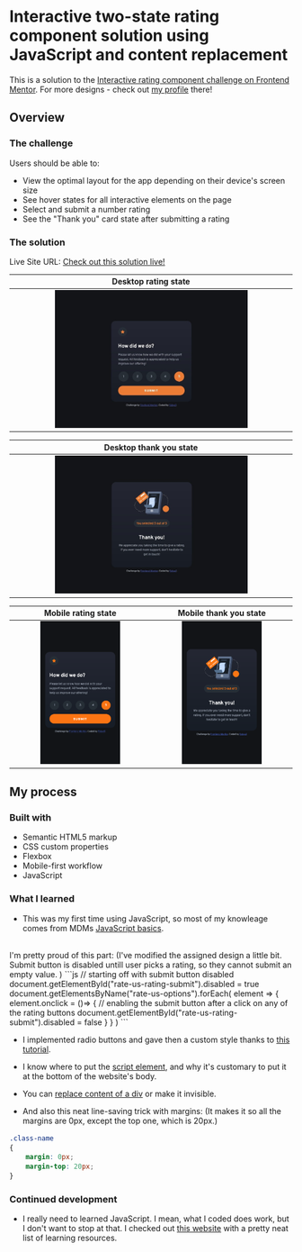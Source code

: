 
# Interactive two-state rating component solution using JavaScript and content replacement

This is a solution to the [Interactive rating component challenge on Frontend Mentor](https://www.frontendmentor.io/challenges/interactive-rating-component-koxpeBUmI). For more designs - check out [my profile](https://www.frontendmentor.io/profile/Fobya7) there!


## Overview

### The challenge

Users should be able to:

- View the optimal layout for the app depending on their device's screen size
- See hover states for all interactive elements on the page
- Select and submit a number rating
- See the "Thank you" card state after submitting a rating

### The solution

Live Site URL: [Check out this solution live!]()

| Desktop rating state |
| :---: |
| <img src="readme/screenshot-desktop.jpeg" width=70%> |

| Desktop thank you state |
| :---: |
| <img src="readme/screenshot-desktop-thank-you.jpeg" width=70%> |

| Mobile rating state | Mobile thank you state |
| :---: | :---: |
| <img src="readme/screenshot-mobile.png" width=60%> | <img src="readme/screenshot-mobile-thank-you.png" width=60%> |


## My process

### Built with

- Semantic HTML5 markup
- CSS custom properties
- Flexbox
- Mobile-first workflow
- JavaScript

### What I learned

- This was my first time using JavaScript, so most of my knowleage comes from MDMs [JavaScript basics](https://developer.mozilla.org/en-US/docs/Learn/Getting_started_with_the_web/JavaScript_basics).
<br>
I'm pretty proud of this part: (I've modified the assigned design a little bit. Submit button is disabled untill user picks a rating, so they cannot submit an empty value. )
```js
// starting off with submit button disabled
document.getElementById("rate-us-rating-submit").disabled = true
document.getElementsByName("rate-us-options").forEach( element =>
{
    element.onclick = ()=>
    {
        // enabling the submit button after a click on any of the rating buttons
        document.getElementById("rate-us-rating-submit").disabled = false
    }
} )
```

- I implemented radio buttons and gave then a custom style thanks to [this tutorial](https://www.w3schools.com/howto/howto_css_custom_checkbox.asp).

- I know where to put the [script element](https://developer.mozilla.org/en-US/docs/Learn/JavaScript/First_steps/What_is_JavaScript#script_loading_strategies), and why it's customary to put it at the bottom of the website's body.

- You can [replace content of a div](https://stackoverflow.com/questions/37347690/how-to-replace-div-with-another-div-in-javascript) or make it invisible.

- And also this neat line-saving trick with margins: (It makes it so all the margins are 0px, except the top one, which is 20px.)
```css
.class-name
{
    margin: 0px;
    margin-top: 20px;
}
```

### Continued development

- I really need to learned JavaScript. I mean, what I coded does work, but I don't want to stop at that. I checked out [this website](https://techbootcamps.utexas.edu/blog/best-ways-to-learn-javascript/) with a pretty neat list of learning resources.
